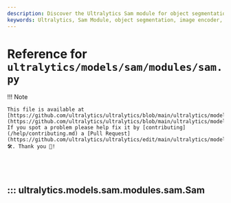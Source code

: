 ```yaml
---
description: Discover the Ultralytics Sam module for object segmentation. Learn about its components, such as image encoders and mask decoders, in this comprehensive guide.
keywords: Ultralytics, Sam Module, object segmentation, image encoder, mask decoder, prompt encoder, AI, machine learning
---
```


# Reference for `ultralytics/models/sam/modules/sam.py`

!!! Note

    This file is available at [https://github.com/ultralytics/ultralytics/blob/main/ultralytics/models/sam/modules/sam.py](https://github.com/ultralytics/ultralytics/blob/main/ultralytics/models/sam/modules/sam.py). If you spot a problem please help fix it by [contributing](/help/contributing.md) a [Pull Request](https://github.com/ultralytics/ultralytics/edit/main/ultralytics/models/sam/modules/sam.py) 🛠️. Thank you 🙏!

<br><br>

## ::: ultralytics.models.sam.modules.sam.Sam

<br><br>